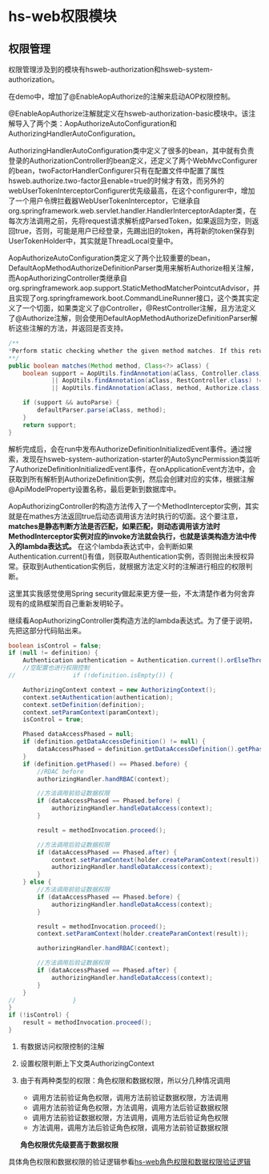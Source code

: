 # hs-web权限模块

## 权限管理

权限管理涉及到的模块有hsweb-authorization和hsweb-system-authorization。

在demo中，增加了@EnableAopAuthorize的注解来启动AOP权限控制。

@EnableAopAuthorize注解就定义在hsweb-authorization-basic模块中。该注解导入了两个类：AopAuthorizeAutoConfiguration和AuthorizingHandlerAutoConfiguration。

AuthorizingHandlerAutoConfiguration类中定义了很多的bean，其中就有负责登录的AuthorizationController的bean定义，还定义了两个WebMvcConfigurer的bean，twoFactorHandlerConfigurer只有在配置文件中配置了属性hsweb.authorize.two-factor且enable=true的时候才有效，而另外的webUserTokenInterceptorConfigurer优先级最高，在这个configurer中，增加了一个用户令牌拦截器WebUserTokenInterceptor，它继承自org.springframework.web.servlet.handler.HandlerInterceptorAdapter类，在每次方法调用之前，先将request请求解析成ParsedToken，如果返回为空，则返回true，否则，可能是用户已经登录，先踢出旧的token，再将新的token保存到UserTokenHolder中，其实就是ThreadLocal变量中。

AopAuthorizeAutoConfiguration类定义了两个比较重要的bean，DefaultAopMethodAuthorizeDefinitionParser类用来解析Authorize相关注解，而AopAuthorizingController类继承自org.springframework.aop.support.StaticMethodMatcherPointcutAdvisor，并且实现了org.springframework.boot.CommandLineRunner接口，这个类其实定义了一个切面，如果类定义了@Controller，@RestController注解，且方法定义了@Authorize注解，则会使用DefaultAopMethodAuthorizeDefinitionParser解析这些注解的方法，并返回是否支持。

```java
/**
*Perform static checking whether the given method matches. If this returns false or if the isRuntime() method returns false, no runtime check (i.e. no. matches(java.lang.reflect.Method, Class, Object []) call) will be made.
**/
public boolean matches(Method method, Class<?> aClass) {
    boolean support = AopUtils.findAnnotation(aClass, Controller.class) != null
            || AopUtils.findAnnotation(aClass, RestController.class) != null
            || AopUtils.findAnnotation(aClass, method, Authorize.class) != null;

    if (support && autoParse) {
        defaultParser.parse(aClass, method);
    }
    return support;
}
```
解析完成后，会在run中发布AuthorizeDefinitionInitializedEvent事件。通过搜索，发现在hsweb-system-authorization-starter的AutoSyncPermission类监听了AuthorizeDefinitionInitializedEvent事件，在onApplicationEvent方法中，会获取到所有解析到AuthorizeDefinition实例，然后会创建对应的实体，根据注解@ApiModelProperty设置名称，最后更新到数据库中。

AopAuthorizingController的构造方法传入了一个MethodInterceptor实例，其实就是在mathes方法返回true后动态调用该方法时执行的切面。这个要注意，**matches是静态判断方法是否匹配，如果匹配，则动态调用该方法时MethodInterceptor实例对应的invoke方法就会执行，也就是该类构造方法中传入的lambda表达式。** 在这个lambda表达式中，会判断如果Authentication.current()有值，则获取Authentication实例，否则抛出未授权异常。获取到Authentication实例后，就根据方法定义时的注解进行相应的权限判断。

这里其实我感觉使用Spring security做起来更方便一些，不太清楚作者为何舍弃现有的成熟框架而自己重新发明轮子。

继续看AopAuthorizingController类构造方法的lambda表达式。为了便于说明，先把这部分代码贴出来。

```java
boolean isControl = false;
if (null != definition) {
    Authentication authentication = Authentication.current().orElseThrow(UnAuthorizedException::new);
    //空配置也进行权限控制
//                if (!definition.isEmpty()) {

    AuthorizingContext context = new AuthorizingContext();
    context.setAuthentication(authentication);
    context.setDefinition(definition);
    context.setParamContext(paramContext);
    isControl = true;

    Phased dataAccessPhased = null;
    if (definition.getDataAccessDefinition() != null) {
        dataAccessPhased = definition.getDataAccessDefinition().getPhased();
    }
    if (definition.getPhased() == Phased.before) {
        //RDAC before
        authorizingHandler.handRBAC(context);

        //方法调用前验证数据权限
        if (dataAccessPhased == Phased.before) {
            authorizingHandler.handleDataAccess(context);
        }

        result = methodInvocation.proceed();

        //方法调用后验证数据权限
        if (dataAccessPhased == Phased.after) {
            context.setParamContext(holder.createParamContext(result));
            authorizingHandler.handleDataAccess(context);
        }
    } else {
        //方法调用前验证数据权限
        if (dataAccessPhased == Phased.before) {
            authorizingHandler.handleDataAccess(context);
        }

        result = methodInvocation.proceed();
        context.setParamContext(holder.createParamContext(result));

        authorizingHandler.handRBAC(context);

        //方法调用后验证数据权限
        if (dataAccessPhased == Phased.after) {
            authorizingHandler.handleDataAccess(context);
        }
    }
//                }
}
if (!isControl) {
    result = methodInvocation.proceed();
}
```

1. 有数据访问权限控制的注解
2. 设置权限判断上下文类AuthorizingContext
3. 由于有两种类型的权限：角色权限和数据权限，所以分几种情况调用
    *  调用方法前验证角色权限，调用方法前验证数据权限，方法调用
    *  调用方法前验证角色权限，方法调用，调用方法后验证数据权限
    *  调用方法前验证数据权限，方法调用，调用方法后验证角色权限
    *  方法调用，调用方法后验证角色权限，调用方法前验证数据权限
    
    **角色权限优先级要高于数据权限**
    
具体角色权限和数据权限的验证逻辑参看[hs-web角色权限和数据权限验证逻辑](media/hs-web-rbac-data.md)


